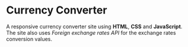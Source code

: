 # Currency Converter
A responsive currency converter site using **HTML**, **CSS** and **JavaScript**. The site also uses *Foreign exchange rates API* for the exchange rates conversion values.
